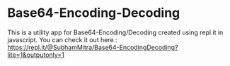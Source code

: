 # Base64-Encoding-Decoding
This is a utility app for Base64-Encoding/Decoding created using repl.it in javascript. You can check it out here :
https://repl.it/@SubhamMitra/Base64-EncodingDecoding?lite=1&outputonly=1
